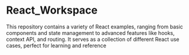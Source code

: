 # React_Workspace
This repository contains a variety of React examples, ranging from basic components and state management to advanced features like hooks, context API, and routing. It serves as a collection of different React use cases, perfect for learning and reference

